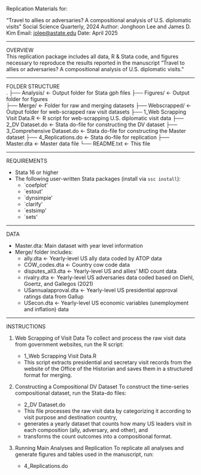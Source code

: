Replication Materials for:

“Travel to allies or adversaries? A compositional analysis of U.S. diplomatic visits”
Social Science Quarterly, 2024
Author: Jonghoon Lee  and James D. Kim
Email: jolee@astate.edu
Date: April 2025  

---

OVERVIEW  
This replication package includes all data, R & Stata code, and figures necessary to reproduce the results reported in the manuscript “Travel to allies or adversaries? A compositional analysis of U.S. diplomatic visits.” 

---

FOLDER STRUCTURE  
.
├── Analysis/             		 	<- Output folder for Stata gph files 
├── Figures/          			<- Output folder for figures  
├── Merge/         	  			<- Folder for raw and merging datasets
├── Webscrapped/        			<- Output folder for web-scrapped raw visit datasets
├── 1_Web Scrapping Visit Data.R	<- R script for web-scrapping U.S. diplomatic visit data
├── 2_DV Dataset.do			<- Stata do-file for constructing the DV dataset
├── 3_Comprehensive Dataset.do	<- Stata do-file for constructing the Master dataset
├── 4_Replications.do			<- Stata do-file for replication
├── Master.dta				<- Master data file 
└── README.txt         			<- This file

---

REQUIREMENTS  
- Stata 16 or higher  
- The following user-written Stata packages (install via `ssc install`):  
	- `coefplot’  
	- `estout’  
	- `dynsimpie’
	- `clarify’
	- `estsimp’
	- `sets’
---

DATA  
- Master.dta: Main dataset with year level information
- Merge/ folder includes: 
	- ally.dta				<- Yearly-level US ally data coded by ATOP data
	- COW_codes.dta			<- Country cow code data
	- disputes_all3.dta			<- Yearly-level US and allies’ MID count data
	- rivalry.dta				<- Yearly-level US adversaries data coded based on Diehl, Goertz, and Gallegos (2021)
	- USannualapproval.dta		<- Yearly-level US presidential approval ratings data from Gallup 
	- USecon.dta 			<- Yearly-level US economic variables (unemployment and inflation) data


---

INSTRUCTIONS  

1. Web Scrapping of Visit Data 
To collect and process the raw visit data from government websites, run the R script: 
	- 1_Web Scrapping Visit Data.R 
	- This script extracts presidential and secretary visit records from the website of the Office of the Historian and saves them in a structured format for merging.

2. Constructing a Compositional DV Dataset
To construct the time-series compositional dataset, run the Stata-do files: 
	- 2_DV Dataset.do 
	- This file processes the raw visit data by categorizing it according to visit purpose and destination country, 
	- generates a yearly dataset that counts how many US leaders visit in each composition (ally, adversary, and other), and
	- transforms the count outcomes into a compositional format.

3. Running Main Analyses and Replication
To replicate all analyses and generate figures and tables used in the manuscript, run: 
	- 4_Replications.do 
